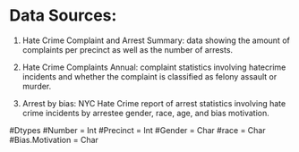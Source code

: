 
# Data Sources: 

1. Hate Crime Complaint and Arrest Summary: data showing the amount of complaints per precinct as well as the number of arrests. 

2. Hate Crime Complaints Annual: complaint statistics involving hatecrime incidents and whether the complaint is classified as felony assault or murder. 

3. Arrest by bias: NYC Hate Crime report of arrest statistics involving hate crime incidents by arrestee gender, race, age, and bias motivation. 

#Dtypes 
#Number = Int
#Precinct = Int 
#Gender = Char 
#race = Char 
#Bias.Motivation = Char 